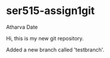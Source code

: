 # ser515-assign1git
Atharva Date

Hi, this is my new git repository.

Added a new branch called 'testbranch'.
